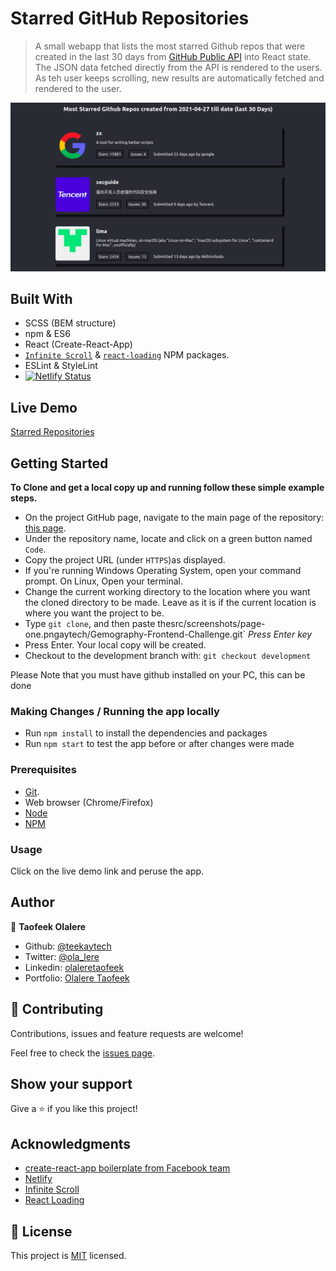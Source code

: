 # Starred GitHub Repositories

> A small webapp that lists the most starred Github repos that were created in the last 30 days from [GitHub Public API](https://api.github.com/) into React state. The JSON data fetched directly from the API is rendered to the users. As teh user keeps scrolling, new results are automatically fetched and rendered to the user.

![First Screenshot here...](src/screenshots/page-one.png)

## Built With

- SCSS (BEM structure)
- npm & ES6
- React (Create-React-App)
- [`Infinite Scroll`](https://www.npmjs.com/package/react-infinite-scroll-component) & [`react-loading`](https://www.npmjs.com/package/react-loading) NPM packages.
- ESLint & StyleLint
- [![Netlify Status](https://api.netlify.com/api/v1/badges/03c97479-2368-45a4-8ce5-f71b4d657569/deploy-status)](https://app.netlify.com/sites/gemo-starred-repos/deploys)

## Live Demo

[Starred Repositories](gemo-starred-repos.netlify.app)

## Getting Started

**To Clone and get a local copy up and running follow these simple example steps.**

- On the project GitHub page, navigate to the main page of the repository: [this page](https://github.com/teekaytech/Gemography-Frontend-Challenge).
- Under the repository name, locate and click on a green button named `Code`.
- Copy the project URL (under `HTTPS`)as displayed.
- If you're running Windows Operating System, open your command prompt. On Linux, Open your terminal.
- Change the current working directory to the location where you want the cloned directory to be made. Leave as it is if the current location is where you want the project to be.
- Type `git clone`, and then paste thesrc/screenshots/page-one.pngaytech/Gemography-Frontend-Challenge.git` <em>Press Enter key</em><br>
- Press Enter. Your local copy will be created.
- Checkout to the development branch with: `git checkout development`

Please Note that you must have github installed on your PC, this can be done

### Making Changes / Running the app locally

- Run `npm install` to install the dependencies and packages
- Run `npm start` to test the app before or after changes were made

### Prerequisites

- [Git](https://gist.github.com/derhuerst/1b15ff4652a867391f03).
- Web browser (Chrome/Firefox)
- [Node](https://nodejs.org/en/)
- [NPM](https://www.npmjs.com/get-npm)

### Usage

Click on the live demo link and peruse the app.

## Author

👤 **Taofeek Olalere**

- Github: [@teekaytech](https://github.com/teekaytech)
- Twitter: [@ola_lere](https://twitter.com/ola_lere)
- Linkedin: [olaleretaofeek](https://linkedin.com/in/olaleretaofeek)
- Portfolio: [Olalere Taofeek](https://teekaytech.github.io/olaleretaofeek/)

## 🤝 Contributing

Contributions, issues and feature requests are welcome!

Feel free to check the [issues page](https://github.com/teekaytech/Gemography-Frontend-Challenge/issues).

## Show your support

Give a ⭐️ if you like this project!

## Acknowledgments

- [create-react-app boilerplate from Facebook team](https://github.com/facebook/create-react-app)
- [Netlify](https://app.netlify.com/)
- [Infinite Scroll](https://www.npmjs.com/package/react-infinite-scroll-component)
- [React Loading](https://www.npmjs.com/package/react-loading)

## 📝 License

This project is [MIT](/LICENSE) licensed.
